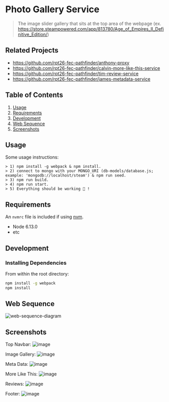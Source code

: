 # Photo Gallery Service

> The image slider gallery that sits at the top area of the webpage
> (ex. https://store.steampowered.com/app/813780/Age_of_Empires_II_Definitive_Edition/)


## Related Projects

  - https://github.com/rpt26-fec-pathfinder/anthony-proxy
  - https://github.com/rpt26-fec-pathfinder/calvin-more-like-this-service
  - https://github.com/rpt26-fec-pathfinder/tim-review-service
  - https://github.com/rpt26-fec-pathfinder/james-metadata-service


## Table of Contents

1. [Usage](#Usage)
2. [Requirements](#Requirements)
3. [Development](#Development)
4. [Web Sequence](#Web)
5. [Screenshots](#Screenshots)

## Usage

Some usage instructions:
```
> 1) npm install -g webpack & npm install.
> 2) connect to mongo with your MONGO_URI (db-models/database.js; example: 'mongodb://localhost/steam') & npm run seed.
> 3) npm run build.
> 4) npm run start.
> 5) Everything should be working 😬 !
```

## Requirements

An `nvmrc` file is included if using [nvm](https://github.com/creationix/nvm).

- Node 6.13.0
- etc

## Development

### Installing Dependencies

From within the root directory:

```sh
npm install -g webpack
npm install
```

## Web Sequence
![web-sequence-diagram](https://user-images.githubusercontent.com/31682285/130307002-16975432-3a3d-451c-b05f-39a4294ec14d.png)

## Screenshots
Top Navbar:
![image](https://user-images.githubusercontent.com/31682285/119092668-908f3e00-b9c3-11eb-8e92-67745693163d.png)

Image Gallery:
![image](https://user-images.githubusercontent.com/31682285/119092997-fed40080-b9c3-11eb-9adb-c47582275a23.png)

Meta Data:
![image](https://user-images.githubusercontent.com/31682285/119093027-072c3b80-b9c4-11eb-9c14-a8f8c71cdc25.png)

More Like This:
![image](https://user-images.githubusercontent.com/31682285/119093037-0b585900-b9c4-11eb-8fdf-db1a1f0d4e16.png)

Reviews:
![image](https://user-images.githubusercontent.com/31682285/119093055-10b5a380-b9c4-11eb-8882-0009ffea45e3.png)

Footer:
![image](https://user-images.githubusercontent.com/31682285/119093069-14492a80-b9c4-11eb-9289-db3fe175c47f.png)
